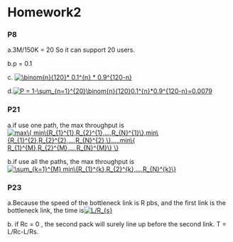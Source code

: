 # Homework2

### P8
a.3M/150K = 20 So it can support 20 users.


b.p = 0.1


c. 
<a href="https://www.codecogs.com/eqnedit.php?latex=\binom{n}{120}*&space;0.1^{n}&space;*&space;0.9^{120-n}" target="_blank"><img src="https://latex.codecogs.com/gif.latex?\binom{n}{120}*&space;0.1^{n}&space;*&space;0.9^{120-n}" title="\binom{n}{120}* 0.1^{n} * 0.9^{120-n}" /></a>


d.<a href="https://www.codecogs.com/eqnedit.php?latex=P&space;=&space;1-\sum_{n=1}^{20}\binom{n}{120}0.1^{n}*0.9^{120-n}=0.0079" target="_blank"><img src="https://latex.codecogs.com/gif.latex?P&space;=&space;1-\sum_{n=1}^{20}\binom{n}{120}0.1^{n}*0.9^{120-n}=0.0079" title="P = 1-\sum_{n=1}^{20}\binom{n}{120}0.1^{n}*0.9^{120-n}=0.0079" /></a>

### P21
a.if use one path, the max throughput is <a href="https://www.codecogs.com/eqnedit.php?latex=max\{&space;min\{R_{1}^{1},R_{2}^{1},...,R_{N}^{1}\},min\{R_{1}^{2},R_{2}^{2},...,R_{N}^{2}&space;\}.....min\{&space;R_{1}^{M},R_{2}^{M},...,R_{N}^{M}\}&space;\}" target="_blank"><img src="https://latex.codecogs.com/gif.latex?max\{&space;min\{R_{1}^{1},R_{2}^{1},...,R_{N}^{1}\},min\{R_{1}^{2},R_{2}^{2},...,R_{N}^{2}&space;\}.....min\{&space;R_{1}^{M},R_{2}^{M},...,R_{N}^{M}\}&space;\}" title="max\{ min\{R_{1}^{1},R_{2}^{1},...,R_{N}^{1}\},min\{R_{1}^{2},R_{2}^{2},...,R_{N}^{2} \}.....min\{ R_{1}^{M},R_{2}^{M},...,R_{N}^{M}\} \}" /></a> 


b.if use all the paths, the max throughput is <a href="https://www.codecogs.com/eqnedit.php?latex=\sum_{k=1}^{M}&space;min\{R_{1}^{k},R_{2}^{k},...,R_{N}^{k}\}" target="_blank"><img src="https://latex.codecogs.com/gif.latex?\sum_{k=1}^{M}&space;min\{R_{1}^{k},R_{2}^{k},...,R_{N}^{k}\}" title="\sum_{k=1}^{M} min\{R_{1}^{k},R_{2}^{k},...,R_{N}^{k}\}" /></a>

### P23
a.Because the speed of the bottleneck link is R pbs, and the first link is the bottleneck link, the time is<a href="https://www.codecogs.com/eqnedit.php?latex=L/R_{s}" target="_blank"><img src="https://latex.codecogs.com/gif.latex?L/R_{s}" title="L/R_{s}" /></a>


b.
if Rc = 0 , the second pack will surely line up before the second link. T = L/Rc-L/Rs.
